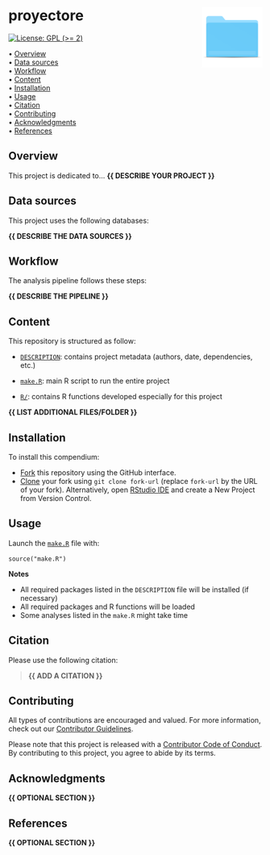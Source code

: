 <!-- README.md is generated from README.Rmd. Please edit that file -->

# proyectore <img src="figures/readme/compendium-sticker.png" align="right" style="float:right; height:120px;"/>

<!-- badges: start -->

[![License: GPL (&gt;=
2)](https://img.shields.io/badge/License-GPL%20%28%3E%3D%202%29-blue.svg)](https://choosealicense.com/licenses/gpl-2.0/)
<!-- badges: end -->

<p align="left">
• <a href="#overview">Overview</a><br> • <a href="#data-sources">Data
sources</a><br> • <a href="#workflow">Workflow</a><br> •
<a href="#content">Content</a><br> •
<a href="#installation">Installation</a><br> •
<a href="#usage">Usage</a><br> • <a href="#citation">Citation</a><br> •
<a href="#contributing">Contributing</a><br> •
<a href="#acknowledgments">Acknowledgments</a><br> •
<a href="#references">References</a>
</p>

## Overview

This project is dedicated to… **{{ DESCRIBE YOUR PROJECT }}**

## Data sources

This project uses the following databases:

**{{ DESCRIBE THE DATA SOURCES }}**

<!--
| Database        | Usage                                                | Reference                 | Link      |
| :-------------- | :--------------------------------------------------- | :------------------------ | :-------: |
| Database name   | Explain the purpose of this database in the analysis | Database reference        | [link](#) |
-->

## Workflow

The analysis pipeline follows these steps:

**{{ DESCRIBE THE PIPELINE }}**

## Content

This repository is structured as follow:

-   [`DESCRIPTION`](https://github.com/FrancoMoyaDuran/proyectore/tree/main/DESCRIPTION):
    contains project metadata (authors, date, dependencies, etc.)

-   [`make.R`](https://github.com/FrancoMoyaDuran/proyectore/tree/main/make.R):
    main R script to run the entire project

-   [`R/`](https://github.com/FrancoMoyaDuran/proyectore/tree/main/R):
    contains R functions developed especially for this project

**{{ LIST ADDITIONAL FILES/FOLDER }}**

## Installation

To install this compendium:

-   [Fork](https://docs.github.com/en/get-started/quickstart/contributing-to-projects)
    this repository using the GitHub interface.
-   [Clone](https://docs.github.com/en/repositories/creating-and-managing-repositories/cloning-a-repository)
    your fork using `git clone fork-url` (replace `fork-url` by the URL
    of your fork). Alternatively, open [RStudio
    IDE](https://posit.co/products/open-source/rstudio/) and create a
    New Project from Version Control.

## Usage

Launch the
[`make.R`](https://github.com/FrancoMoyaDuran/proyectore/tree/main/make.R)
file with:

    source("make.R")

**Notes**

-   All required packages listed in the `DESCRIPTION` file will be
    installed (if necessary)
-   All required packages and R functions will be loaded
-   Some analyses listed in the `make.R` might take time

## Citation

Please use the following citation:

> **{{ ADD A CITATION }}**

## Contributing

All types of contributions are encouraged and valued. For more
information, check out our [Contributor
Guidelines](https://github.com/FrancoMoyaDuran/proyectore/blob/main/CONTRIBUTING.md).

Please note that this project is released with a [Contributor Code of
Conduct](https://contributor-covenant.org/version/2/1/CODE_OF_CONDUCT.html).
By contributing to this project, you agree to abide by its terms.

## Acknowledgments

**{{ OPTIONAL SECTION }}**

## References

**{{ OPTIONAL SECTION }}**
